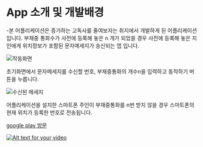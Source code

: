 # App 소개 및 개발배경
-본 어플리케이션은 증가하는 고독사를 줄여보자는 취지에서 개발하게 된 어플리케이션입니다. 부재중 통화수가 사전에 등록해 놓은 n 개가 되었을 경우 사전에 등록해 놓은 지인에게 위치정보가 포함된 문자메세지가 송신되는 앱 입니다.

![작동화면](https://kkimsangheon.github.io/2017/06/29/request-parent/request-parent-flow.png)

초기화면에서 문자메세지를 수신할 번호, 부재중통화의 개수n을 입력하고 동작하기 버튼을 누릅니다.

![수신된 메세지](https://kkimsangheon.github.io/2017/06/29/request-parent/request-parent-received-message.png)

어플리케이션을 설치한 스마트폰 주인이 부재중통화를 n번 받지 않을 경우 스마트폰의 현재 위치가 등록한 번호로 전송됩니다.

[google play 방문](https://play.google.com/store/apps/details?id=com.tkdgjs1501.RequestParent)

[![Alt text for your video](https://img.youtube.com/vi/3JUTYHuzjdA/0.jpg)](https://www.youtube.com/watch?v=3JUTYHuzjdA)
